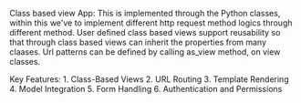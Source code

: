 Class based view App: 
     This is implemented through the Python classes, within this we've to implement different http request method logics through different method. User defined class based views support reusability so that through 
     class based views can inherit the properties from many claases. Url patterns can be defined by calling as_view method, on view classes.
     
  Key Features:
    1. Class-Based Views
    2. URL Routing
    3. Template Rendering
    4. Model Integration
    5. Form Handling
    6. Authentication and Permissions
